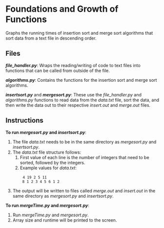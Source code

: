 # Foundations and Growth of Functions #
Graphs the running times of insertion sort and merge sort algorithms that sort data from a text file in descending order.

## Files ##
***file_handler.py***: Wraps the reading/writing of code to text files into functions that can be called from outside of the file.

***algorithms.py***: Contains the functions for the insertion sort and merge sort algorithms.

***insertsort.py*** and ***mergesort.py***: These use the *file_handler.py* and *algorithms.py* functions to read data from the *data.txt* file, sort the data, and then write the data out to their respective *insert.out* and *merge.out* files.

## Instructions ##
**To run *mergesort.py* and *insertsort.py***:
1. The file *data.txt* needs to be in the same directory as *mergesort.py* and *insertsort.py*.
2. The *data.txt* file structure follows:
    1. First value of each line is the number of integers that need to be sorted, followed by the integers.
    2. Example values for *data.txt*:
        <pre>
        <code>4 19 2 5 11
        8 1 2 3 4 5 6 1 2</code></pre>
3. The output will be written to files called *merge.out* and *insert.out* in the same directory as *mergesort.py* and *insertsort.py*.

**To run *mergeTime.py* and *mergesort.py***:
1. Run *mergeTime.py* and *mergesort.py*.
2. Array size and runtime will be printed to the screen.
